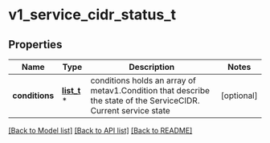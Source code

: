 # v1_service_cidr_status_t

## Properties
Name | Type | Description | Notes
------------ | ------------- | ------------- | -------------
**conditions** | [**list_t**](v1_condition.md) \* | conditions holds an array of metav1.Condition that describe the state of the ServiceCIDR. Current service state | [optional] 

[[Back to Model list]](../README.md#documentation-for-models) [[Back to API list]](../README.md#documentation-for-api-endpoints) [[Back to README]](../README.md)


